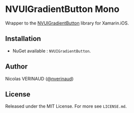 # NVUIGradientButton Mono

Wrapper to the [NVUIGradientButton](https://github.com/nverinaud/NVUIGradientButton) library for Xamarin.iOS.

## Installation

* NuGet available : `NVUIGradientButton`.

## Author

Nicolas VERINAUD ([@nverinaud](https://twitter.com/nverinaud))

## License

Released under the MIT License. For more see `LICENSE.md`.